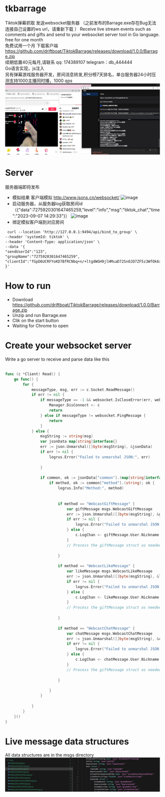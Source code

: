 # tkbarrage
Tiktok弹幕抓取 发送websocket服务器   （之前发布的Barrage.exe存在Bug无法连接自己设置的ws url，请重新下载  ）
Receive live stream events such as comments and gifts and send to your websocket server tool in Go language.  free for one month   
免费试用一个月 下载客户端  https://github.com/driftboat/TiktokBarrage/releases/download/1.0.0/Barrage.zip  
续期低置40元每月,请联系 qq: 174389107  telegram：db_444444  
Go语言实现，js注入  
另有弹幕游戏服务器开发，房间消息转发,积分榜7天排名，单台服务器24小时压测支持1000主播同时播，1000 qps  
![avatar](images/tk1.png)

# Server
 服务器端即将发布
 - 模拟结果 客户端模拟 http://www.jsons.cn/websocket/
![image](https://github.com/driftboat/TiktokBarrage/assets/247809/22a97a4f-3222-4d1c-ad4d-8981751f32ef)
 - 启动服务器，从服务器log获取房间id（{"data":7275920301647465259,"level":"info","msg":"tiktok_chat","time":"2023-09-07 14:29:33"}）
   ![image](https://github.com/driftboat/TiktokBarrage/assets/247809/17cf5828-0f6d-4496-ad23-e22fb78aaf0b)
 - 绑定模拟客户端到对应房间
  ```
   curl --location 'http://127.0.0.1:9494/api/bind_to_group' \
--header 'systemId: tiktok' \
--header 'Content-Type: application/json' \
--data '{
"sendUserId":"123",
"groupName":"7275920301647465259",	
"clientId":"fGpD6UCRFYoKD7BfRCNbq+n/+ltgdWGH9jlHMsaD72SnOJD7ZF5z3WfOk6xSrTww"
}'
```


# How to run
- Download https://github.com/driftboat/TiktokBarrage/releases/download/1.0.0/Barrage.zip  
- Unzip and run Barrage.exe  
- Clik on the start button
- Waiting for Chrome to open

# Create your websocket server
Write a go server to receive and parse data like this
```go

func (c *Client) Read() {
	go func() {
		for {
			messageType, msg, err := c.Socket.ReadMessage()
			if err != nil {
				if messageType == -1 && websocket.IsCloseError(err, websocket.CloseGoingAway, websocket.CloseNormalClosure, websocket.CloseNoStatusReceived) {
					Manager.DisConnect <- c
					return
				} else if messageType != websocket.PingMessage {
					return
				}
			} else {
				msgString := string(msg)
				var jsonData map[string]interface{}
				err := json.Unmarshal([]byte(msgString), &jsonData)
				if err != nil {
					logrus.Error("Failed to unmarshal JSON:", err)

				}

				if common, ok := jsonData["common"].(map[string]interface{}); ok {
					if method, ok := common["method"].(string); ok {
						logrus.Info("Method:", method)
 

						if method == "WebcastGiftMessage" {
							var giftMessage msgs.WebcastGiftMessage
							err := json.Unmarshal([]byte(msgString), &giftMessage)
							if err != nil {
								logrus.Error("Failed to unmarshal JSON into WebcastGiftMessage:", err)
							} else {
								c.LogChan <- giftMessage.User.Nickname + "使用了" + giftMessage.Gift.Describe + "数量" + giftMessage.GroupCount
							}
							// Process the giftMessage struct as needed

						}

						if method == "WebcastLikeMessage" {
							var likeMessage msgs.WebcastLikeMessage
							err := json.Unmarshal([]byte(msgString), &likeMessage)
							if err != nil {
								logrus.Error("Failed to unmarshal JSON into WebcastGiftMessage:", err)
							} else {
								c.LogChan <- likeMessage.User.Nickname + "点赞" + likeMessage.Count + "次，总数" + likeMessage.Total
							}
							// Process the giftMessage struct as needed

						}

						if method == "WebcastChatMessage" {
							var chatMessage msgs.WebcastChatMessage
							err := json.Unmarshal([]byte(msgString), &chatMessage)
							if err != nil {
								logrus.Error("Failed to unmarshal JSON into WebcastGiftMessage:", err)
							} else {
								c.LogChan <- chatMessage.User.Nickname + ":" + chatMessage.Content
							}
							// Process the giftMessage struct as needed

						}

					}
				}

			}
		}
	}()
}

```


# Live message data structures
All data structures are in the msgs directory
![avatar](images/tk2.png)

